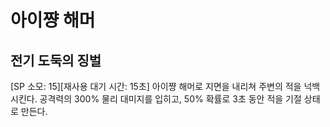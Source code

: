 # 아이쨩 해머

## 전기 도둑의 징벌

[SP 소모: 15][재사용 대기 시간: 15초] 아이쨩 해머로 지면을 내리쳐 주변의 적을 넉백시킨다. 공격력의 300% 물리 대미지를 입히고, 50% 확률로 3초 동안 적을 기절 상태로 만든다.
